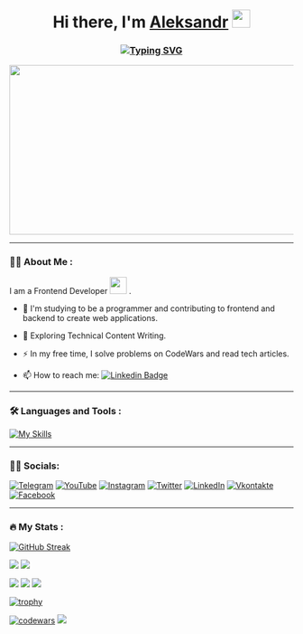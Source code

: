 <h1 align="center">Hi there, I'm <a href="https://github.com/aszelenkov" target="_blank">Aleksandr</a> 
<img src="https://github.com/blackcater/blackcater/raw/main/images/Hi.gif" height="32"/></h1>
<h3 align="center"><a href="https://git.io/typing-svg"><img src="https://readme-typing-svg.herokuapp.com?font=Fira+Code&pause=1000&width=435&lines=Computer+science+student+Frontend" alt="Typing SVG" /></a></h3>

<div align="center">
  <img src="https://media.giphy.com/media/v1.Y2lkPTc5MGI3NjExNmExYzE5ZGQwNzQ3M2Y2M2Q0NTEwYThjZTJlMDEyNmYxMjJkYTU4YiZlcD12MV9pbnRlcm5hbF9naWZzX2dpZklkJmN0PWc/d8KefZiJ2ae0VMAmsi/giphy.gif" width="600" height="300"/>
</div>

---

### :man_technologist: About Me :
I am a Frontend Developer <img src="https://media.giphy.com/media/WUlplcMpOCEmTGBtBW/giphy.gif" width="30"> .
- :telescope: I'm studying to be a programmer and contributing to frontend and backend to create web applications.

- :seedling: Exploring Technical Content Writing.

- :zap: In my free time, I solve problems on CodeWars and read tech articles.

- :mailbox: How to reach me: [![Linkedin Badge](https://img.shields.io/badge/-Aleksandr-blue?style=flat&logo=Linkedin&logoColor=white)](your-linkedin-url)

---

### :hammer_and_wrench: Languages and Tools :

[![My Skills](https://skillicons.dev/icons?i=js,nodejs,react,redux,webpack,html,css,git,github,bash,codepen,figma,vscode,wordpress,raspberrypi)](https://skillicons.dev)

---

### 🤝🏻 Socials:

[![Telegram](https://img.shields.io/badge/-Telegram-090909?style=for-the-badge&logo=telegram&logoColor=27A0D9)](https://t.me/zel_as)
[![YouTube](https://img.shields.io/badge/-YouTube-090909?style=for-the-badge&logo=YouTube&logoColor=FF0000)](https://www.youtube.com/#)
[![Instagram](https://img.shields.io/badge/-Instagram-090909?style=for-the-badge&logo=instagram&logoColor=B4068E)](https://www.instagram.com/#)
[![Twitter](https://img.shields.io/badge/-Twitter-090909?style=for-the-badge&logo=Twitter&logoColor=1C9DEB)](https://twitter.com/alexeyshpavda)
[![LinkedIn](https://img.shields.io/badge/-LinkedIn-090909?style=for-the-badge&logo=linkedin&logoColor=007BB6)](https://www.linkedin.com/in/#)
[![Vkontakte](https://img.shields.io/badge/-Vkontakte-090909?style=for-the-badge&logo=Vk&logoColor=4F7DB3)](https://vk.com/#)
[![Facebook](https://img.shields.io/badge/-Facebook-090909?style=for-the-badge&logo=Facebook&logoColor=1195F5)](https://www.facebook.com/#)

---

### :fire: My Stats :


[![GitHub Streak](https://streak-stats.demolab.com?user=aszelenkov&theme=dark&hide_border=true&locale=ru)](https://git.io/streak-stats) 


![](https://github-profile-summary-cards.vercel.app/api/cards/most-commit-language?username=aszelenkov&theme=apprentice) ![](https://github-profile-summary-cards.vercel.app/api/cards/repos-per-language?username=aszelenkov&theme=apprentice)

![](https://github-profile-summary-cards.vercel.app/api/cards/stats?username=aszelenkov&theme=apprentice) ![](https://github-profile-summary-cards.vercel.app/api/cards/productive-time?username=aszelenkov&theme=apprentice)
![](https://github-profile-summary-cards.vercel.app/api/cards/profile-details?username=aszelenkov&theme=apprentice)

[![trophy](https://github-profile-trophy.vercel.app/?username=aszelenkov&theme=onestar)](https://github.com/ryo-ma/github-profile-trophy)

[![codewars](https://www.codewars.com/users/aszelenkov/badges/small)](https://www.codewars.com/users/aszelenkov) ![](https://komarev.com/ghpvc/?username=aszelenkov)



